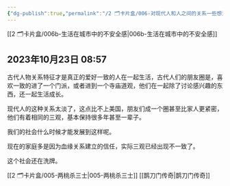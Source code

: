 ```yaml
---
{"dg-publish":true,"permalink":"/2 🗂️卡片盒/006-对现代人和人之间的关系一些想法/","noteIcon":"1","created":"2023-10-23T08:57:00","updated":"2024-10-02T09:09"}
---
```


[[2 🗂️卡片盒/006b-生活在城市中的不安全感\|006b-生活在城市中的不安全感]]
## 2023年10月23日 08:57

古代人物关系特征才是真正的爱好一致的人在一起生活，古代人们的朋友圈是，喜欢一致的进了一个门派，或者进到一个寺庙道观，他们在一起除了讨论感兴趣的东西，还一起生活成长。

现代人的这种关系太淡了，这点比不上美国，朋友们成一个圈甚至比家人更紧密，他们有着相同的三观，基本保持很多年甚至一辈子。

我们的社会什么时候才能发展到这样呢。

现在的家庭多是因为血缘关系建立的信任，实际三观已经出现不一致了。

这个社会还在洗牌。

[[2 🗂️卡片盒/005-两桃杀三士\|005-两桃杀三士]]
[[鹊刀门传奇\|鹊刀门传奇]]